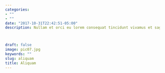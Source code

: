 ```yaml
---
categories:
- ""
- ""
date: "2017-10-31T22:42:51-05:00"
description: Nullam et orci eu lorem consequat tincidunt vivamus et sagittis magna sed nunc rhoncus condimentum sem. In efficitur ligula tate urna. Maecenas massa sed magna lacinia magna pellentesque lorem ipsum dolor. Nullam et orci eu lorem consequat tincidunt. Vivamus et sagittis tempus.



draft: false
image: pic07.jpg
keywords: ""
slug: aliquam
title: Aliquam
---
```

